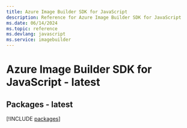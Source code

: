 ```yaml
---
title: Azure Image Builder SDK for JavaScript
description: Reference for Azure Image Builder SDK for JavaScript
ms.date: 06/14/2024
ms.topic: reference
ms.devlang: javascript
ms.service: imagebuilder
---
```

# Azure Image Builder SDK for JavaScript - latest
## Packages - latest
[!INCLUDE [packages](image-builder-index.md)]